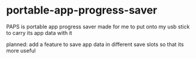 # portable-app-progress-saver
PAPS is portable app progress saver
made for me to put onto my usb stick to carry its app data with it

planned:
add a feature to save app data in different save slots so that its more useful
